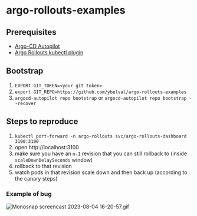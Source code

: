# argo-rollouts-examples

## Prerequisites
- [Argo-CD Autopilot](https://argocd-autopilot.readthedocs.io/en/stable/Installation-Guide/)
- [Argo Rollouts kubectl plugin](https://argo-rollouts.readthedocs.io/en/stable/installation/#kubectl-plugin-installation)

## Bootstrap
1. `EXPORT GIT_TOKEN=<your git token>`
2. `export GIT_REPO=https://github.com/ybelval/argo-rollouts-examples`
3. `argocd-autopilot repo bootstrap` or `argocd-autopilot repo bootstrap --recover`

## Steps to reproduce
1. `kubectl port-forward -n argo-rollouts svc/argo-rollouts-dashboard 3100:3100`
2. open http://localhost:3100
3. make sure you have an `n-1` revision that you can still rollback to (inside `scaleDownDelaySeconds` window)
4. rollback to that revision
5. watch pods in that revision scale down and then back up (according to the canary steps)

### Example of bug
![Monosnap screencast 2023-08-04 16-20-57.gif](..%2F..%2FPictures%2FMonosnap%20screencast%202023-08-04%2016-20-57.gif)